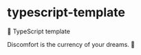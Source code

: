 # typescript-template

🌱 TypeScript template

<!-- INSPIRATIONAL_QUOTE_START -->
Discomfort is the currency of your dreams.
🦄
<!-- INSPIRATIONAL_QUOTE_END -->
